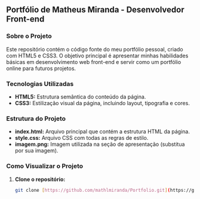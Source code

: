 ## Portfólio de Matheus Miranda - Desenvolvedor Front-end

### Sobre o Projeto
Este repositório contém o código fonte do meu portfólio pessoal, criado com HTML5 e CSS3. O objetivo principal é apresentar minhas habilidades básicas em desenvolvimento web front-end e servir como um portfólio online para futuros projetos.

### Tecnologias Utilizadas
* **HTML5:** Estrutura semântica do conteúdo da página.
* **CSS3:** Estilização visual da página, incluindo layout, tipografia e cores.

### Estrutura do Projeto
* **index.html:** Arquivo principal que contém a estrutura HTML da página.
* **style.css:** Arquivo CSS com todas as regras de estilo.
* **imagem.png:** Imagem utilizada na seção de apresentação (substitua por sua imagem).

### Como Visualizar o Projeto
1. **Clone o repositório:**
   ```bash
   git clone [https://github.com/mathlmiranda/Portfolio.git](https://github.com/mathlmiranda/Portfolio.git)
